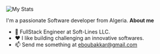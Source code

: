 ![My Stats](https://github-readme-stats.vercel.app/api?username=Eboubaker&show_icons=true&include_all_commits=true&count_private=true)  

I'm a passionate Software developer from Algeria.
**About me**
- 💼 FullStack Engineer at Soft-Lines LLC.
- ❤️ I like building challenging an innovative softwares.
- 📫 Send me something at eboubakkar@gmail.com

<!---
ZOLDIK0/ZOLDIK0 is a ✨ special ✨ repository because its `README.md` (this file) appears on your GitHub profile.
You can click the Preview link to take a look at your changes.
--->
